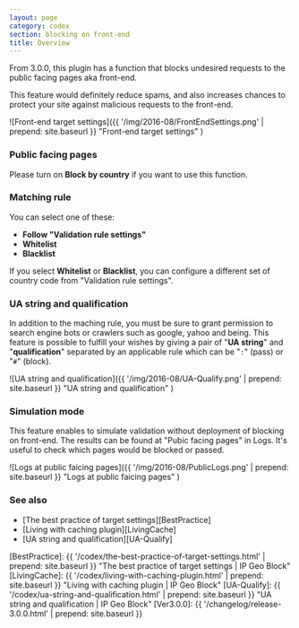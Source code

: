 ```yaml
---
layout: page
category: codex
section: blocking on front-end
title: Overview
---
```


From 3.0.0, this plugin has a function that blocks undesired requests to the 
public facing pages aka front-end.

This feature would definitely reduce spams, and also increases chances to 
protect your site against malicious requests to the front-end.

![Front-end target settings]({{ '/img/2016-08/FrontEndSettings.png' | prepend: site.baseurl }}
 "Front-end target settings"
)

### Public facing pages ###

Please turn on **Block by country** if you want to use this function.

### Matching rule ###

You can select one of these:

- **Follow "Validation rule settings"**
- **Whitelist**  
- **Blacklist**  

If you select **Whitelist** or **Blacklist**, you can configure a different set
of country code from "Validation rule settings".

### UA string and qualification ###

In addition to the maching rule, you must be sure to grant permission to search 
engine bots or crawlers such as google, yahoo and being. This feature is 
possible to fulfill your wishes by giving a pair of "**UA string**" and 
"**qualification**" separated by an applicable rule which can be "`:`" (pass) 
or "`#`" (block).

![UA string and qualification]({{ '/img/2016-08/UA-Qualify.png' | prepend: site.baseurl }}
 "UA string and qualification"
)

### Simulation mode ###

This feature enables to simulate validation without deployment of blocking on 
front-end. The results can be found at "Pubic facing pages" in Logs. It's 
useful to check which pages would be blocked or passed.

![Logs at public faicing pages]({{ '/img/2016-08/PublicLogs.png' | prepend: site.baseurl }}
 "Logs at public faicing pages"
)

### See also ###

- [The best practice of target settings][BestPractice]
- [Living with caching plugin][LivingCache]
- [UA string and qualification][UA-Qualify]

[IP-Geo-Block]: https://wordpress.org/plugins/ip-geo-block/ "WordPress › IP Geo Block « WordPress Plugins"
[BestPractice]: {{ '/codex/the-best-practice-of-target-settings.html' | prepend: site.baseurl }} "The best practice of target settings | IP Geo Block"
[LivingCache]:  {{ '/codex/living-with-caching-plugin.html'           | prepend: site.baseurl }} "Living with caching plugin | IP Geo Block"
[UA-Qualify]:   {{ '/codex/ua-string-and-qualification.html'          | prepend: site.baseurl }} "UA string and qualification | IP Geo Block"
[Ver3.0.0]:     {{ '/changelog/release-3.0.0.html'                    | prepend: site.baseurl }}
